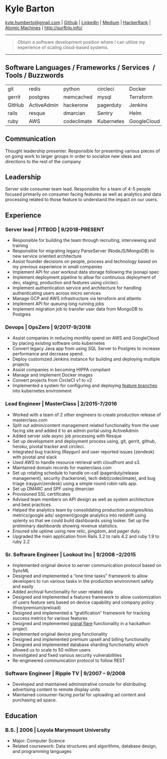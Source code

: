 Kyle Barton
===========
kyle.humberto@gmail.com | [Github](https://github.com/sideshowbandana) | [LinkedIn](https://www.linkedin.com/in/kyle-barton-586a39180/) | [Medium](https://medium.com/@kyle_26541) | [HackerRank](https://www.hackerrank.com/kyle_humberto) | [Atomic Machines](https://www.facebook.com/TheAtomicMachines/) | <http://surftrip.info/>

----

> Obtain a software development position where I can utilize my experience of scaling cloud-based systems.

----

## Software Languages / Frameworks / Services  / Tools / Buzzwords ##


|               |               |             |               |                |            |
| :------------ | :------------ | :---------- | :------------ | :------------- | :--------  |
| git           | redis         | python      | circleci      | Docker         | Atlantis   |
| gerrit        | postgres      | memcached   | mysql         | Terraform      | Airflow    |
| GitHub        | ActiveAdmin   | hackerone   | pagerduty     | Jenkins        | Cloudflare |
| rails         | resque        | dmarcian    | Sentry        | Helm           | Emacs      |
| ruby          | AWS           | codeclimate | Kubernetes    | GoogleCloud    | NewRelic   |

## Communication ##

Thought leadership presenter. Responsible for presenting various pieces of on going work to larger groups in order to socialize new ideas and directions to the rest of the company

## Leadership ##

Server side consumer team lead. Responsible for a team of 4-5 people focused primarily on consumer facing features as well as analytics and data processing related to those feature to understand the impact on our users.

## Experience ##

### Server lead | FITBOD | 9/2018-PRESENT ###

- Responsible for building the team through recruiting, interviewing and training
- Responsible for migrating legacy ParseServer (NodeJS/MongoDB) to new service oriented architecture
- Assist founder decisions on people, process and technology based on my previous experience in small companies
- Implement API for user workout data storage following the jsonapi spec
- Implement deployment pipeline to allow for continuous deployment of dev, staging, production and features using circleci.
- Implement authentication service and architecture for handling authenticating users across micro services
- Manage GCP and AWS infrastructure via terraform and atlantis
- Implement API for queuing long running jobs
- Implement migration job to transfer user data from MongoDB to Postgres

### Devops | OpsZero | 9/2017-9/2018 ###

- Assist companies in reducing monthly spend on AWS and GoogleCloud by placing existing software onto kubernetes
- Convert legacy Java app from using SQL Server to Postgres to increase performance and decrease spend.
- Deploy customized Jenkins instance for building and deploying multiple projects
- Assist companies in becoming HIPPA compliant
- Manage and implement Docker images
- Convert projects from CircleCI v1 to v2
- Implemented a system for configuring and deploying [feature branches](https://itnext.io/feature-deployments-in-kubernetes-c74bdcff0d8e) into kubernetes environment

### Lead Engineer | MasterClass | 2/2015-7/2016 ###

- Worked with a team of 2 other engineers to create production release of masterclass.com
- Split out admin/content management related functionality from the user facing site and added it to an admin portal using ActiveAdmin
- Added server side async job processing with Resque
- Set up development and deployment process using, git, gerrit, github, heroku, pivotal tracker and circleci.
- Integrated bug tracking (Raygun) and user reported issues (zendesk) with pivotal and slack
- Used AWS to handle resource retrieval with cloudfront and s3.
- Maintained domain records for masterclass.com
- Set up rotating schedule to handle on-call (pagerduty/release management), security (hackerone), tech debt(codeclimate), and bug triage (raygun/zendesk) using a simple round robin rails app.
- Set up DMARC and SPF using dmarcian
- Provisioned SSL certificates
- Advised team members on API design as well as system architecture and best practices.
- Helped the analytics team by consolidating production postgres/kiss metrics/google ads/ segment/google analytics into redshift using xplenty so that we could build dashboards using looker. Set up the preliminary dashboards showing revenue statistics.
- Ensured site uptime using new relic, pingdom, and pager duty.
- Upgraded the main application from Rails 3.2 to rails 4.2 and ruby 1.9 to ruby 2.2

### Sr. Software Engineer | Lookout Inc | 9/2008 –2/2015 ###

- Implemented original device to server communication protocol based on SyncML
- Designed and implemented a “one time tasks” framework to allow developers to run various tasks in the production environment safely and easily
- Added archival functionality for user related data
- Designed and implemented a features framework to allow customization of users feature sets based on device capability and company policy (free/premium/preload)
- Designed and implemented a “gratification” framework for tracking success metrics for various features
- Designed and implemented [signal flare](https://venturebeat.com/2012/10/09/lookout-redesign/) functionality in a hackathon project.
- Implemented original device ping functionality
- Designed and implemented premium upsell and billing functionality
- Designed and implemented database sharding functionality which allowed us to scale to 50 million users
- Investigated and fixed various security vulnerabilities
- Re-engineered communication protocol to follow REST

### Software Engineer | Ripple TV | 9/2007 – 9/2008 ###

- Developed and maintained administrative console for distributing advertising content to remote display units
- Maintained consumer-facing portal for uploading ad content and purchasing ad space.


## Education ##

### B.S. | 2006 | Loyola Marymount University ###

- Major: Computer Science
- Related coursework: Data structures and algorithms, database design, and programming languages
